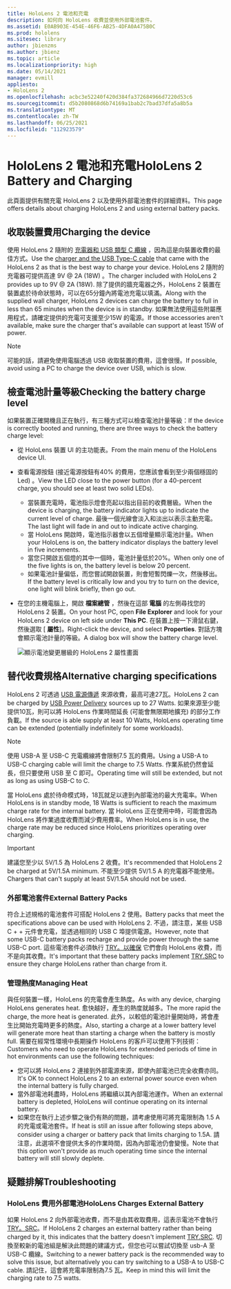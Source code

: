 ```yaml
---
title: HoloLens 2 電池和充電
description: 如何向 HoloLens 收費並使用外部電池套件。
ms.assetid: E0AB903E-454E-46F6-AB25-4DFA0A475B0C
ms.prod: hololens
ms.sitesec: library
author: jbienzms
ms.author: jbienz
ms.topic: article
ms.localizationpriority: high
ms.date: 05/14/2021
manager: evmill
appliesto:
- HoloLens 2
ms.openlocfilehash: acbc3e52240f420d384fa372684966d7220d53c6
ms.sourcegitcommit: d5b2080868d6b74169a1bab2c7bad37dfa5a8b5a
ms.translationtype: MT
ms.contentlocale: zh-TW
ms.lasthandoff: 06/25/2021
ms.locfileid: "112923579"
---
```

# <a name="hololens-2-battery-and-charging"></a><span data-ttu-id="0d9e0-103">HoloLens 2 電池和充電</span><span class="sxs-lookup"><span data-stu-id="0d9e0-103">HoloLens 2 Battery and Charging</span></span>

<span data-ttu-id="0d9e0-104">此頁面提供有關充電 HoloLens 2 以及使用外部電池套件的詳細資料。</span><span class="sxs-lookup"><span data-stu-id="0d9e0-104">This page offers details about charging HoloLens 2 and using external battery packs.</span></span>

## <a name="charging-the-device"></a><span data-ttu-id="0d9e0-105">收取裝置費用</span><span class="sxs-lookup"><span data-stu-id="0d9e0-105">Charging the device</span></span>

<span data-ttu-id="0d9e0-106">使用 HoloLens 2 隨附的 [充電器和 USB 類型 C 纜線](https://www.microsoft.com/en-us/p/microsoft-hololens-2-usb-c-charger-cable/8vj21f2z8pk5?rtc=1) ，因為這是向裝置收費的最佳方式。</span><span class="sxs-lookup"><span data-stu-id="0d9e0-106">Use the [charger and the USB Type-C cable](https://www.microsoft.com/en-us/p/microsoft-hololens-2-usb-c-charger-cable/8vj21f2z8pk5?rtc=1) that came with the HoloLens 2 as that is the best way to charge your device.</span></span> <span data-ttu-id="0d9e0-107">HoloLens 2 隨附的充電器可提供高達 9V @ 2A (18W) 。</span><span class="sxs-lookup"><span data-stu-id="0d9e0-107">The charger included with HoloLens 2 provides up to 9V @ 2A (18W).</span></span> <span data-ttu-id="0d9e0-108">除了提供的牆充電器之外，HoloLens 2 裝置在裝置處於待命狀態時，可以在65分鐘內將電池充電以填滿。</span><span class="sxs-lookup"><span data-stu-id="0d9e0-108">Along with the supplied wall charger, HoloLens 2 devices can charge the battery to full in less than 65 minutes when the device is in standby.</span></span> <span data-ttu-id="0d9e0-109">如果無法使用這些附屬應用程式，請確定提供的充電可支援至少15W 的電源。</span><span class="sxs-lookup"><span data-stu-id="0d9e0-109">If those accessories aren't available, make sure the charger that's available can support at least 15W of power.</span></span>

> [!NOTE]
> <span data-ttu-id="0d9e0-110">可能的話，請避免使用電腦透過 USB 收取裝置的費用，這會很慢。</span><span class="sxs-lookup"><span data-stu-id="0d9e0-110">If possible, avoid using a PC to charge the device over USB, which is slow.</span></span>

## <a name="checking-the-battery-charge-level"></a><span data-ttu-id="0d9e0-111">檢查電池計量等級</span><span class="sxs-lookup"><span data-stu-id="0d9e0-111">Checking the battery charge level</span></span>
<span data-ttu-id="0d9e0-112">如果裝置正確開機且正在執行，有三種方式可以檢查電池計量等級：</span><span class="sxs-lookup"><span data-stu-id="0d9e0-112">If the device is correctly booted and running, there are three ways to check the battery charge level:</span></span>

- <span data-ttu-id="0d9e0-113">從 HoloLens 裝置 UI 的主功能表。</span><span class="sxs-lookup"><span data-stu-id="0d9e0-113">From the main menu of the HoloLens device UI.</span></span>
- <span data-ttu-id="0d9e0-114">查看電源按鈕 (接近電源按鈕有40% 的費用，您應該會看到至少兩個穩固的 Led) 。</span><span class="sxs-lookup"><span data-stu-id="0d9e0-114">View the LED close to the power button (for a 40-percent charge, you should see at least two solid LEDs).</span></span>
    - <span data-ttu-id="0d9e0-115">當裝置充電時，電池指示燈會亮起以指出目前的收費層級。</span><span class="sxs-lookup"><span data-stu-id="0d9e0-115">When the device is charging, the battery indicator lights up to indicate the current level of charge.</span></span>  <span data-ttu-id="0d9e0-116">最後一個光線會淡入和淡出以表示主動充電。</span><span class="sxs-lookup"><span data-stu-id="0d9e0-116">The last light will fade in and out to indicate active charging.</span></span>
    - <span data-ttu-id="0d9e0-117">當 HoloLens 開啟時，電池指示器會以五個增量顯示電池計量。</span><span class="sxs-lookup"><span data-stu-id="0d9e0-117">When your HoloLens is on, the battery indicator displays the battery level in five increments.</span></span>
    - <span data-ttu-id="0d9e0-118">當您只開啟五個燈的其中一個時，電池計量低於20%。</span><span class="sxs-lookup"><span data-stu-id="0d9e0-118">When only one of the five lights is on, the battery level is below 20 percent.</span></span>
    - <span data-ttu-id="0d9e0-119">如果電池計量偏低，而您嘗試開啟裝置，則會短暫閃爍一次，然後移出。</span><span class="sxs-lookup"><span data-stu-id="0d9e0-119">If the battery level is critically low and you try to turn on the device, one light will blink briefly, then go out.</span></span>
- <span data-ttu-id="0d9e0-120">在您的主機電腦上，開啟 **檔案總管** ，然後在這部 **電腦** 的左側尋找您的 HoloLens 2 裝置。</span><span class="sxs-lookup"><span data-stu-id="0d9e0-120">On your host PC, open **File Explorer** and look for your HoloLens 2 device on left side under **This PC**.</span></span> <span data-ttu-id="0d9e0-121">在裝置上按一下滑鼠右鍵，然後選取 [ **屬性**]。</span><span class="sxs-lookup"><span data-stu-id="0d9e0-121">Right-click the device, and select **Properties**.</span></span> <span data-ttu-id="0d9e0-122">對話方塊會顯示電池計量的等級。</span><span class="sxs-lookup"><span data-stu-id="0d9e0-122">A dialog box will show the battery charge level.</span></span>

   ![顯示電池變更層級的 HoloLens 2 屬性畫面](images/ResetRecovery2.png)

## <a name="alternative-charging-specifications"></a><span data-ttu-id="0d9e0-124">替代收費規格</span><span class="sxs-lookup"><span data-stu-id="0d9e0-124">Alternative charging specifications</span></span>

<span data-ttu-id="0d9e0-125">HoloLens 2 可透過 [USB 電源傳遞](https://www.usb.org/usb-charger-pd) 來源收費，最高可達27瓦。</span><span class="sxs-lookup"><span data-stu-id="0d9e0-125">HoloLens 2 can be charged by [USB Power Delivery](https://www.usb.org/usb-charger-pd) sources up to 27 Watts.</span></span> <span data-ttu-id="0d9e0-126">如果來源至少能提供10瓦，則可以將 HoloLens 作業時間延長 (可能會無限期地擴充) 的部分工作負載。</span><span class="sxs-lookup"><span data-stu-id="0d9e0-126">If the source is able supply at least 10 Watts, HoloLens operating time can be extended (potentially indefinitely for some workloads).</span></span> 

> [!NOTE]
> <span data-ttu-id="0d9e0-127">使用 USB-A 至 USB-C 充電纜線將會限制7.5 瓦的費用。</span><span class="sxs-lookup"><span data-stu-id="0d9e0-127">Using a USB-A to USB-C charging cable will limit the charge to 7.5 Watts.</span></span> <span data-ttu-id="0d9e0-128">作業系統仍然會延長，但只要使用 USB 至 C 即可。</span><span class="sxs-lookup"><span data-stu-id="0d9e0-128">Operating time will still be extended, but not as long as using USB-C to C.</span></span>

<span data-ttu-id="0d9e0-129">當 HoloLens 處於待命模式時，18瓦就足以達到內部電池的最大充電率。</span><span class="sxs-lookup"><span data-stu-id="0d9e0-129">When HoloLens is in standby mode, 18 Watts is sufficient to reach the maximum charge rate for the internal battery.</span></span> <span data-ttu-id="0d9e0-130">當 HoloLens 正在使用中時，可能會因為 HoloLens 將作業過度收費而減少費用費率。</span><span class="sxs-lookup"><span data-stu-id="0d9e0-130">When HoloLens is in use, the charge rate may be reduced since HoloLens prioritizes operating over charging.</span></span>

> [!IMPORTANT]
> <span data-ttu-id="0d9e0-131">建議您至少以 5V/1.5 為 HoloLens 2 收費。</span><span class="sxs-lookup"><span data-stu-id="0d9e0-131">It's recommended that HoloLens 2 be charged at 5V/1.5A minimum.</span></span> <span data-ttu-id="0d9e0-132">不能至少提供 5V/1.5 A 的充電器不能使用。</span><span class="sxs-lookup"><span data-stu-id="0d9e0-132">Chargers that can't supply at least 5V/1.5A should not be used.</span></span> 

### <a name="external-battery-packs"></a><span data-ttu-id="0d9e0-133">外部電池套件</span><span class="sxs-lookup"><span data-stu-id="0d9e0-133">External Battery Packs</span></span>

<span data-ttu-id="0d9e0-134">符合上述規格的電池套件可搭配 HoloLens 2 使用。</span><span class="sxs-lookup"><span data-stu-id="0d9e0-134">Battery packs that meet the specifications above can be used with HoloLens 2.</span></span> <span data-ttu-id="0d9e0-135">不過，請注意，某些 USB C + + 元件會充電，並透過相同的 USB C 埠提供電源。</span><span class="sxs-lookup"><span data-stu-id="0d9e0-135">However, note that some USB-C battery packs recharge and provide power through the same USB-C port.</span></span> <span data-ttu-id="0d9e0-136">這些電池套件必須執行 [TRY。以確保](https://usb.org/document-library/usb-type-cr-cable-and-connector-specification-revision-20) 它們會向 HoloLens 收費，而不是向其收費。</span><span class="sxs-lookup"><span data-stu-id="0d9e0-136">It's important that these battery packs implement [TRY.SRC](https://usb.org/document-library/usb-type-cr-cable-and-connector-specification-revision-20) to ensure they charge HoloLens rather than charge from it.</span></span> 

### <a name="managing-heat"></a><span data-ttu-id="0d9e0-137">管理熱度</span><span class="sxs-lookup"><span data-stu-id="0d9e0-137">Managing Heat</span></span>

<span data-ttu-id="0d9e0-138">與任何裝置一樣，HoloLens 的充電會產生熱度。</span><span class="sxs-lookup"><span data-stu-id="0d9e0-138">As with any device, charging HoloLens generates heat.</span></span> <span data-ttu-id="0d9e0-139">愈快越好，產生的熱度就越多。</span><span class="sxs-lookup"><span data-stu-id="0d9e0-139">The more rapid the charge, the more heat is generated.</span></span> <span data-ttu-id="0d9e0-140">此外，以較低的電池計量開始時，將會產生比開始充電時更多的熱度。</span><span class="sxs-lookup"><span data-stu-id="0d9e0-140">Also, starting a charge at a lower battery level will generate more heat than starting a charge when the battery is mostly full.</span></span> <span data-ttu-id="0d9e0-141">需要在經常性環境中長期操作 HoloLens 的客戶可以使用下列技術：</span><span class="sxs-lookup"><span data-stu-id="0d9e0-141">Customers who need to operate HoloLens for extended periods of time in hot environments can use the following techniques:</span></span>

- <span data-ttu-id="0d9e0-142">您可以將 HoloLens 2 連接到外部電源來源，即使內部電池已完全收費亦同。</span><span class="sxs-lookup"><span data-stu-id="0d9e0-142">It's OK to connect HoloLens 2 to an external power source even when the internal battery is fully charged.</span></span>
- <span data-ttu-id="0d9e0-143">當外部電池耗盡時，HoloLens 將繼續以其內部電池運作。</span><span class="sxs-lookup"><span data-stu-id="0d9e0-143">When an external battery is depleted, HoloLens will continue operating on its internal battery.</span></span>    
- <span data-ttu-id="0d9e0-144">如果您在執行上述步驟之後仍有熱的問題，請考慮使用可將充電限制為 1.5 A 的充電或電池套件。</span><span class="sxs-lookup"><span data-stu-id="0d9e0-144">If heat is still an issue after following steps above, consider using a charger or battery pack that limits charging to 1.5A.</span></span> <span data-ttu-id="0d9e0-145">請注意，此選項不會提供太多的作業時間，因為內部電池仍會變慢。</span><span class="sxs-lookup"><span data-stu-id="0d9e0-145">Note that this option won't provide as much operating time since the internal battery will still slowly deplete.</span></span>

## <a name="troubleshooting"></a><span data-ttu-id="0d9e0-146">疑難排解</span><span class="sxs-lookup"><span data-stu-id="0d9e0-146">Troubleshooting</span></span>


### <a name="hololens-charges-external-battery"></a><span data-ttu-id="0d9e0-147">HoloLens 費用外部電池</span><span class="sxs-lookup"><span data-stu-id="0d9e0-147">HoloLens Charges External Battery</span></span>
<span data-ttu-id="0d9e0-148">如果 HoloLens 2 向外部電池收費，而不是由其收取費用，這表示電池不會執行 [TRY。SRC](https://usb.org/document-library/usb-type-cr-cable-and-connector-specification-revision-20)。</span><span class="sxs-lookup"><span data-stu-id="0d9e0-148">If HoloLens 2 charges an external battery rather than being charged by it, this indicates that the battery doesn't implement [TRY.SRC](https://usb.org/document-library/usb-type-cr-cable-and-connector-specification-revision-20).</span></span> <span data-ttu-id="0d9e0-149">切換至較新的電池組是解決此問題的建議方式，但您也可以嘗試切換至 usb-A 至 USB-C 纜線。</span><span class="sxs-lookup"><span data-stu-id="0d9e0-149">Switching to a newer battery pack is the recommended way to solve this issue, but alternatively you can try switching to a USB-A to USB-C cable.</span></span> <span data-ttu-id="0d9e0-150">請記住，這會將充電率限制為7.5 瓦。</span><span class="sxs-lookup"><span data-stu-id="0d9e0-150">Keep in mind this will limit the charging rate to 7.5 watts.</span></span>
